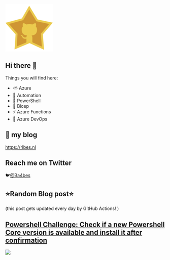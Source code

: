 ![Github Star](Assets/github-stars-logo_Color.png)

## Hi there 👋

Things you will find here:
- ⛅ Azure
- 🚗 Automation
- 🐚 PowerShell
- 💪 Bicep
- ⚡ Azure Functions
- 🚀 Azure DevOps


## 📝 my blog
<https://4bes.nl>

## Reach me on Twitter
🐦[@Ba4bes](https://twitter.com/Ba4bes)

<!---
- 🔭 I’m currently working on ...
- 🌱 I’m currently learning ...
- 👯 I’m looking to collaborate on ...
- 🤔 I’m looking for help with ...
- 💬 Ask me about ...
- 📫 How to reach me: ...
- 😄 Pronouns: ...
- ⚡ Fun fact: I have a standard poodle 🐩

-->

## ⭐Random Blog post⭐

(this post gets updated every day by GitHub Actions! )

<!-- Link -->
## [Powershell Challenge: Check if a new Powershell Core version is available and install it after confirmation](https://4bes.nl/2019/01/04/powershell-challenge-check-pwsh-version-and-install/)

<a href="https://4bes.nl/2019/01/04/powershell-challenge-check-pwsh-version-and-install/"><img src="https://4bes.nl/wp-content/uploads/2019/01/fi_powershell-e1561889223224.png" height="250px"></a>

